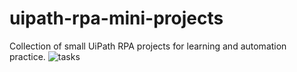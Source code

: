 # uipath-rpa-mini-projects
Collection of small UiPath RPA projects for learning and automation practice.
![tasks](https://github.com/user-attachments/assets/040521d4-2dfa-45b7-b99e-c185f1102b25)
